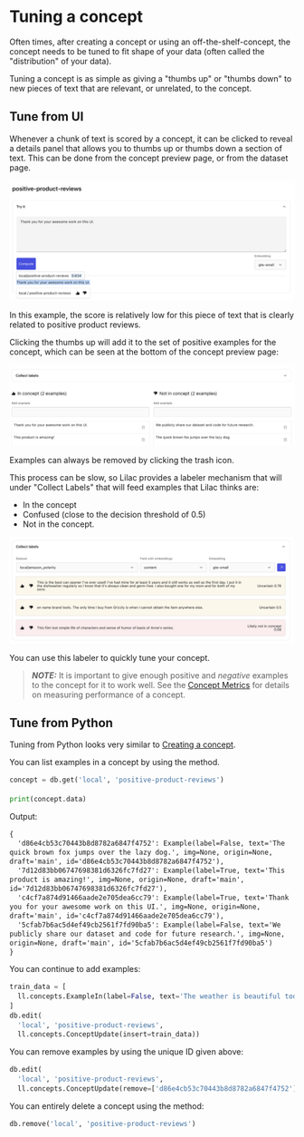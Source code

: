 # Tuning a concept

Often times, after creating a concept or using an off-the-shelf-concept, the concept needs to be
tuned to fit shape of your data (often called the "distribution" of your data).

Tuning a concept is as simple as giving a "thumbs up" or "thumbs down" to new pieces of text that
are relevant, or unrelated, to the concept.

## Tune from UI

Whenever a chunk of text is scored by a concept, it can be clicked to reveal a details panel that
allows you to thumbs up or thumbs down a section of text. This can be done from the concept preview
page, or from the dataset page.

<img src="../_static/concepts/concept_tune.png"></img>

In this example, the score is relatively low for this piece of text that is clearly related to
positive product reviews.

Clicking the thumbs up will add it to the set of positive examples for the concept, which can be
seen at the bottom of the concept preview page:

<img src="../_static/concepts/concept_labels.png"></img>

Examples can always be removed by clicking the trash icon.

This process can be slow, so Lilac provides a labeler mechanism that will under "Collect Labels"
that will feed examples that Lilac thinks are:

- In the concept
- Confused (close to the decision threshold of 0.5)
- Not in the concept.

<img src="../_static/concepts/concept_labeler.png"></img>

You can use this labeler to quickly tune your concept.

> **_NOTE:_** It is important to give enough positive and _negative_ examples to the concept for it
> to work well. See the [Concept Metrics](concept_metrics.md) for details on measuring performance
> of a concept.

## Tune from Python

Tuning from Python looks very similar to [Creating a concept](concept_create#create-from-python).

You can list examples in a concept by using the [](DiskConceptDB.get) method.

```python
concept = db.get('local', 'positive-product-reviews')

print(concept.data)
```

Output:

```
{
  'd86e4cb53c70443b8d8782a6847f4752': Example(label=False, text='The quick brown fox jumps over the lazy dog.', img=None, origin=None, draft='main', id='d86e4cb53c70443b8d8782a6847f4752'),
  '7d12d83bb06747698381d6326fc7fd27': Example(label=True, text='This product is amazing!', img=None, origin=None, draft='main', id='7d12d83bb06747698381d6326fc7fd27'),
  'c4cf7a874d91466aade2e705dea6cc79': Example(label=True, text='Thank you for your awesome work on this UI.', img=None, origin=None, draft='main', id='c4cf7a874d91466aade2e705dea6cc79'),
  '5cfab7b6ac5d4ef49cb2561f7fd90ba5': Example(label=False, text='We publicly share our dataset and code for future research.', img=None, origin=None, draft='main', id='5cfab7b6ac5d4ef49cb2561f7fd90ba5')
}
```

You can continue to add examples:

```python
train_data = [
  ll.concepts.ExampleIn(label=False, text='The weather is beautiful today'),
]
db.edit(
  'local', 'positive-product-reviews',
  ll.concepts.ConceptUpdate(insert=train_data))
```

You can remove examples by using the unique ID given above:

```python
db.edit(
  'local', 'positive-product-reviews',
  ll.concepts.ConceptUpdate(remove=['d86e4cb53c70443b8d8782a6847f4752']))
```

You can entirely delete a concept using the [](DiskConceptDB.remove) method:

```python
db.remove('local', 'positive-product-reviews')
```
